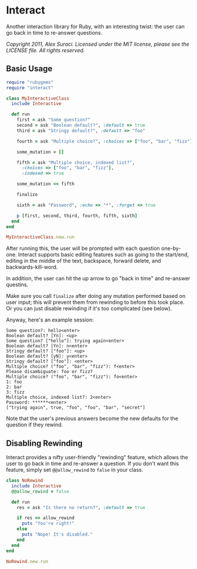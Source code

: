 # Interact

Another interaction library for Ruby, with an interesting twist: the user can
go back in time to re-answer questions.

*Copyright 2011, Alex Suraci. Licensed under the MIT license, please see the
LICENSE file. All rights reserved.*


## Basic Usage

```ruby
require "rubygems"
require "interact"

class MyInteractiveClass
  include Interactive

  def run
    first = ask "Some question?"
    second = ask "Boolean default?", :default => true
    third = ask "Stringy default?", :default => "foo"

    fourth = ask "Multiple choice?", :choices => ["foo", "bar", "fizz"]

    some_mutation = []

    fifth = ask "Multiple choice, indexed list?",
      :choices => ["foo", "bar", "fizz"],
      :indexed => true

    some_mutation << fifth

    finalize

    sixth = ask "Password", :echo => "*", :forget => true

    p [first, second, third, fourth, fifth, sixth]
  end
end

MyInteractiveClass.new.run
```

After running this, the user will be prompted with each question one-by-one.
Interact supports basic editing features such as going to the start/end,
editing in the middle of the text, backspace, forward delete, and
backwards-kill-word.

In addition, the user can hit the up arrow to go "back in time" and re-answer
questins.

Make sure you call `finalize` after doing any mutation performed based on user
input; this will prevent them from rewinding to before this took place. Or you
can just disable rewinding if it's too complicated (see below).

Anyway, here's an example session:

```
Some question?: hello<enter>
Boolean default? [Yn]: <up>
Some question? ["hello"]: trying again<enter>
Boolean default? [Yn]: n<enter>
Stringy default? ["foo"]: <up>
Boolean default? [yN]: y<enter>
Stringy default? ["foo"]: <enter>
Multiple choice? ("foo", "bar", "fizz"): f<enter>
Please disambiguate: foo or fizz?
Multiple choice? ("foo", "bar", "fizz"): fo<enter>
1: foo
2: bar
3: fizz
Multiple choice, indexed list?: 2<enter>
Password: ******<enter>
["trying again", true, "foo", "foo", "bar", "secret"]
```

Note that the user's previous answers become the new defaults for the question
if they rewind.

## Disabling Rewinding

Interact provides a nifty user-friendly "rewinding" feature, which allows the user to go back in time and re-answer a question. If you don't want this feature, simply set `@@allow_rewind` to `false` in your class.

```ruby
class NoRewind
  include Interactive
  @@allow_rewind = false

  def run
    res = ask "Is there no return?", :default => true

    if res == allow_rewind
      puts "You're right!"
    else
      puts "Nope! It's disabled."
    end
  end
end

NoRewind.new.run
```
